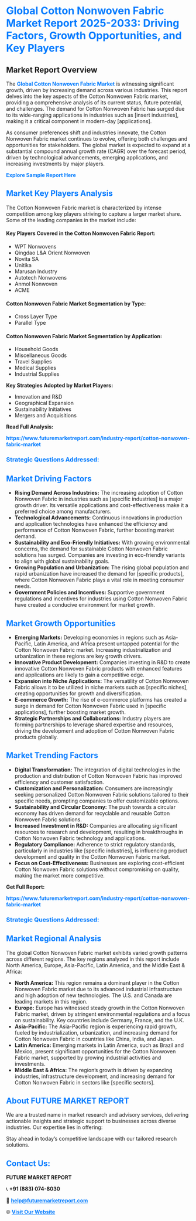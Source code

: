 <h1 style="color: #007BFF;">Global Cotton Nonwoven Fabric Market Report 2025-2033: Driving Factors, Growth Opportunities, and Key Players</h1>

<section id="overview">
<h2>Market Report Overview</h2>
<p>The <a href="https://www.futuremarketreport.com/industry-report/cotton-nonwoven-fabric-market" style="color: #007BFF; text-decoration: none;"><strong>Global Cotton Nonwoven Fabric Market</strong></a> is witnessing significant growth, driven by increasing demand across various industries. This report delves into the key aspects of the Cotton Nonwoven Fabric market, providing a comprehensive analysis of its current status, future potential, and challenges. The demand for Cotton Nonwoven Fabric has surged due to its wide-ranging applications in industries such as [insert industries], making it a critical component in modern-day [applications].</p>
<p>As consumer preferences shift and industries innovate, the Cotton Nonwoven Fabric market continues to evolve, offering both challenges and opportunities for stakeholders. The global market is expected to expand at a substantial compound annual growth rate (CAGR) over the forecast period, driven by technological advancements, emerging applications, and increasing investments by major players.</p>
</section>

<section id="overview">
<p><a href="https://www.futuremarketreport.com/request-sample/reportId=115135" style="color: #007BFF; text-decoration: none;"><strong>Explore Sample Report Here</strong></a></p>
</section>

<section id="key-players">
<h2 style="color: #007BFF;">Market Key Players Analysis</h2>
<p>The Cotton Nonwoven Fabric market is characterized by intense competition among key players striving to capture a larger market share. Some of the leading companies in the market include:</p>
<h4>Key Players Covered in the Cotton Nonwoven Fabric Report:</h4>
<ul><li>WPT Nonwovens</li><li>Qingdao L&amp;A Orient Nonwoven</li><li>Novita SA</li><li>Unitika</li><li>Marusan Industry</li><li>Autotech Nonwovens</li><li>Anmol Nonwoven</li><li>ACME</li></ul>
<h4>Cotton Nonwoven Fabric Market Segmentation by Type:</h4>
<ul><li>Cross Layer Type</li><li>Parallel Type</li></ul>

<h4>Cotton Nonwoven Fabric Market Segmentation by Application:</h4>
<ul><li>Household Goods</li><li>Miscellaneous Goods</li><li>Travel Supplies</li><li>Medical Supplies</li><li>Industrial Supplies</li></ul>
<p><strong>Key Strategies Adopted by Market Players:</strong></p>
<ul>
<li>Innovation and R&D</li>
<li>Geographical Expansion</li>
<li>Sustainability Initiatives</li>
<li>Mergers and Acquisitions</li>
</ul>
</section>

<section>
<p><strong>Read Full Analysis: </strong></p><a href="https://www.futuremarketreport.com/industry-report/cotton-nonwoven-fabric-market" style="color: #007BFF; text-decoration: none;"><strong>https://www.futuremarketreport.com/industry-report/cotton-nonwoven-fabric-market</strong></a>
<h3 style="color: #007BFF;">Strategic Questions Addressed:</h3>
</section>

<section id="driving-factors">
<h2 style="color: #007BFF;">Market Driving Factors</h2>
<ul>
<li><strong>Rising Demand Across Industries:</strong> The increasing adoption of Cotton Nonwoven Fabric in industries such as [specific industries] is a major growth driver. Its versatile applications and cost-effectiveness make it a preferred choice among manufacturers.</li>
<li><strong>Technological Advancements:</strong> Continuous innovations in production and application technologies have enhanced the efficiency and performance of Cotton Nonwoven Fabric, further boosting market demand.</li>
<li><strong>Sustainability and Eco-Friendly Initiatives:</strong> With growing environmental concerns, the demand for sustainable Cotton Nonwoven Fabric solutions has surged. Companies are investing in eco-friendly variants to align with global sustainability goals.</li>
<li><strong>Growing Population and Urbanization:</strong> The rising global population and rapid urbanization have increased the demand for [specific products], where Cotton Nonwoven Fabric plays a vital role in meeting consumer needs.</li>
<li><strong>Government Policies and Incentives:</strong> Supportive government regulations and incentives for industries using Cotton Nonwoven Fabric have created a conducive environment for market growth.</li>
</ul>
</section>

<section id="growth-opportunities">
<h2 style="color: #007BFF;">Market Growth Opportunities</h2>
<ul>
<li><strong>Emerging Markets:</strong> Developing economies in regions such as Asia-Pacific, Latin America, and Africa present untapped potential for the Cotton Nonwoven Fabric market. Increasing industrialization and urbanization in these regions are key growth drivers.</li>
<li><strong>Innovative Product Development:</strong> Companies investing in R&D to create innovative Cotton Nonwoven Fabric products with enhanced features and applications are likely to gain a competitive edge.</li>
<li><strong>Expansion into Niche Applications:</strong> The versatility of Cotton Nonwoven Fabric allows it to be utilized in niche markets such as [specific niches], creating opportunities for growth and diversification.</li>
<li><strong>E-commerce Growth:</strong> The rise of e-commerce platforms has created a surge in demand for Cotton Nonwoven Fabric used in [specific applications], further boosting market growth.</li>
<li><strong>Strategic Partnerships and Collaborations:</strong> Industry players are forming partnerships to leverage shared expertise and resources, driving the development and adoption of Cotton Nonwoven Fabric products globally.</li>
</ul>
</section>

<section id="trending-factors">
<h2 style="color: #007BFF;">Market Trending Factors</h2>
<ul>
<li><strong>Digital Transformation:</strong> The integration of digital technologies in the production and distribution of Cotton Nonwoven Fabric has improved efficiency and customer satisfaction.</li>
<li><strong>Customization and Personalization:</strong> Consumers are increasingly seeking personalized Cotton Nonwoven Fabric solutions tailored to their specific needs, prompting companies to offer customizable options.</li>
<li><strong>Sustainability and Circular Economy:</strong> The push towards a circular economy has driven demand for recyclable and reusable Cotton Nonwoven Fabric solutions.</li>
<li><strong>Increased Investment in R&D:</strong> Companies are allocating significant resources to research and development, resulting in breakthroughs in Cotton Nonwoven Fabric technology and applications.</li>
<li><strong>Regulatory Compliance:</strong> Adherence to strict regulatory standards, particularly in industries like [specific industries], is influencing product development and quality in the Cotton Nonwoven Fabric market.</li>
<li><strong>Focus on Cost-Effectiveness:</strong> Businesses are exploring cost-efficient Cotton Nonwoven Fabric solutions without compromising on quality, making the market more competitive.</li>
</ul>
</section>

<section>
<p><strong>Get Full Report: </strong></p><a href="https://www.futuremarketreport.com/industry-report/cotton-nonwoven-fabric-market" style="color: #007BFF; text-decoration: none;"><strong>https://www.futuremarketreport.com/industry-report/cotton-nonwoven-fabric-market</strong></a>
<h3 style="color: #007BFF;">Strategic Questions Addressed:</h3>
</section>


<section id="regional-analysis">
<h2 style="color: #007BFF;">Market Regional Analysis</h2>
<p>The global Cotton Nonwoven Fabric market exhibits varied growth patterns across different regions. The key regions analyzed in this report include North America, Europe, Asia-Pacific, Latin America, and the Middle East & Africa:</p>
<ul>
<li><strong>North America:</strong> This region remains a dominant player in the Cotton Nonwoven Fabric market due to its advanced industrial infrastructure and high adoption of new technologies. The U.S. and Canada are leading markets in this region.</li>
<li><strong>Europe:</strong> Europe has witnessed steady growth in the Cotton Nonwoven Fabric market, driven by stringent environmental regulations and a focus on sustainability. Key countries include Germany, France, and the U.K.</li>
<li><strong>Asia-Pacific:</strong> The Asia-Pacific region is experiencing rapid growth, fueled by industrialization, urbanization, and increasing demand for Cotton Nonwoven Fabric in countries like China, India, and Japan.</li>
<li><strong>Latin America:</strong> Emerging markets in Latin America, such as Brazil and Mexico, present significant opportunities for the Cotton Nonwoven Fabric market, supported by growing industrial activities and investments.</li>
<li><strong>Middle East & Africa:</strong> The region’s growth is driven by expanding industries, infrastructure development, and increasing demand for Cotton Nonwoven Fabric in sectors like [specific sectors].</li>
</ul>
</section>

<footer>
<h2 style="color: #007BFF;">About FUTURE MARKET REPORT</h2>
<p>We are a trusted name in market research and advisory services, delivering actionable insights and strategic support to businesses across diverse industries. Our expertise lies in offering:</p>

<p>Stay ahead in today’s competitive landscape with our tailored research solutions.</p>

<h2 style="color: #007BFF;">Contact Us:</h2>
<p><strong>FUTURE MARKET REPORT</strong></p>
<p>📞 <strong>+91 (883) 074-8030</strong></p>
<p>📧 <strong><a href="mailto:help@futuremarketreport.com" style="color: #007BFF;">help@futuremarketreport.com</a></strong></p>
<p>🌐 <strong><a href="https://www.futuremarketreport.com/" style="color: #007BFF;">Visit Our Website</a></strong></p>
</footer>